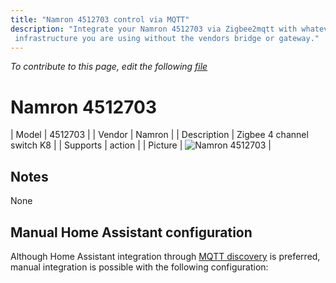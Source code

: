 ```yaml
---
title: "Namron 4512703 control via MQTT"
description: "Integrate your Namron 4512703 via Zigbee2mqtt with whatever smart home
 infrastructure you are using without the vendors bridge or gateway."
---
```


*To contribute to this page, edit the following
[file](https://github.com/Koenkk/zigbee2mqtt.io/blob/master/docs/devices/4512703.md)*

# Namron 4512703

| Model | 4512703  |
| Vendor  | Namron  |
| Description | Zigbee 4 channel switch K8 |
| Supports | action |
| Picture | ![Namron 4512703](./assets/devices/4512703.jpg) |

## Notes

None

## Manual Home Assistant configuration
Although Home Assistant integration through [MQTT discovery](../integration/home_assistant) is preferred,
manual integration is possible with the following configuration:
